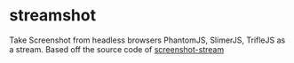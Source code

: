 streamshot
==========

Take Screenshot from headless browsers PhantomJS, SlimerJS, TrifleJS as a stream. Based off the source code of [screenshot-stream](https://github.com/kevva/screenshot-stream)
